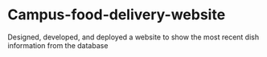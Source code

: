 # Campus-food-delivery-website
Designed, developed, and deployed a website to show the most recent dish information from the database

